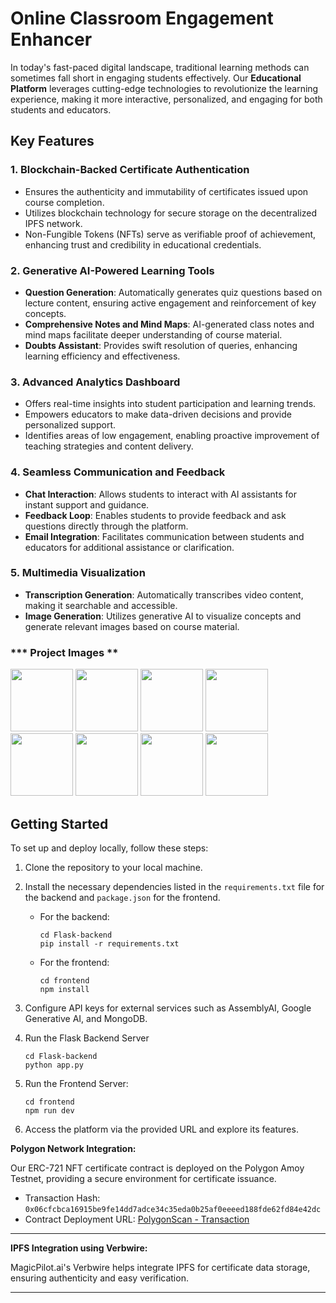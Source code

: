 # **Online Classroom Engagement Enhancer**

In today's fast-paced digital landscape, traditional learning methods can sometimes fall short in engaging students effectively. Our **Educational Platform** leverages cutting-edge technologies to revolutionize the learning experience, making it more interactive, personalized, and engaging for both students and educators.

## **Key Features**

### **1. Blockchain-Backed Certificate Authentication**

- Ensures the authenticity and immutability of certificates issued upon course completion.
- Utilizes blockchain technology for secure storage on the decentralized IPFS network.
- Non-Fungible Tokens (NFTs) serve as verifiable proof of achievement, enhancing trust and credibility in educational credentials.

### **2. Generative AI-Powered Learning Tools**

- **Question Generation**: Automatically generates quiz questions based on lecture content, ensuring active engagement and reinforcement of key concepts.
- **Comprehensive Notes and Mind Maps**: AI-generated class notes and mind maps facilitate deeper understanding of course material.
- **Doubts Assistant**: Provides swift resolution of queries, enhancing learning efficiency and effectiveness.

### **3. Advanced Analytics Dashboard**

- Offers real-time insights into student participation and learning trends.
- Empowers educators to make data-driven decisions and provide personalized support.
- Identifies areas of low engagement, enabling proactive improvement of teaching strategies and content delivery.

### **4. Seamless Communication and Feedback**

- **Chat Interaction**: Allows students to interact with AI assistants for instant support and guidance.
- **Feedback Loop**: Enables students to provide feedback and ask questions directly through the platform.
- **Email Integration**: Facilitates communication between students and educators for additional assistance or clarification.

### **5. Multimedia Visualization**

- **Transcription Generation**: Automatically transcribes video content, making it searchable and accessible.
- **Image Generation**: Utilizes generative AI to visualize concepts and generate relevant images based on course material.

### *** Project Images **

<p float="left">
    <img src="https://github.com/parthkulkarni04/classroom-enhancer/assets/113795475/c316a26f-0fb9-47f8-b683-ff01e1e69bf6" width="100" />
    <img src="https://github.com/parthkulkarni04/classroom-enhancer/assets/113795475/246c53c7-0970-4684-85bf-93a95e926d00" width="100" />
    <img src="https://github.com/parthkulkarni04/classroom-enhancer/assets/113795475/fd7ffc33-7aa8-4830-b2c0-ef5c7b3e5e3a" width="100" />
    <img src="https://github.com/parthkulkarni04/classroom-enhancer/assets/113795475/8de83f59-9b2a-416f-8ed4-090d307329fe" width="100" />
    <img src="https://github.com/parthkulkarni04/classroom-enhancer/assets/113795475/7eb4f539-c371-4683-b045-cf1bd54aa607" width="100" />
    <img src="https://github.com/parthkulkarni04/classroom-enhancer/assets/113795475/09150560-1d5b-4a4f-b8e1-d18a7950128f" width="100" />
    <img src="https://github.com/parthkulkarni04/classroom-enhancer/assets/113795475/99fffbef-c3e6-4087-bc37-adfae88607f8" width="100" />
    <img src="https://github.com/parthkulkarni04/classroom-enhancer/assets/113795475/f28e8e39-52b4-4b38-aefa-7be358b96474" width="100" />
</p>

## **Getting Started**

To set up and deploy locally, follow these steps:

1. Clone the repository to your local machine.
2. Install the necessary dependencies listed in the `requirements.txt` file for the backend and `package.json` for the frontend.
    - For the backend:
      ```
      cd Flask-backend
      pip install -r requirements.txt
      ```
    - For the frontend:
      ```
      cd frontend
      npm install
      ```

3. Configure API keys for external services such as AssemblyAI, Google Generative AI, and MongoDB.
4. Run the Flask Backend Server 
    ```
    cd Flask-backend
    python app.py
    ```
    
5. Run the Frontend Server:
    ```
    cd frontend
    npm run dev
    ```

6. Access the platform via the provided URL and explore its features.


**Polygon Network Integration:**

Our ERC-721 NFT certificate contract is deployed on the Polygon Amoy Testnet, providing a secure environment for certificate issuance.

- Transaction Hash: `0x06cfcbca16915be9fe14dd7adce34c35eda0b25af0eeeed188fde62fd84e42dc`
- Contract Deployment URL: [PolygonScan - Transaction](https://amoy.polygonscan.com/tx/0x06cfcbca16915be9fe14dd7adce34c35eda0b25af0eeeed188fde62fd84e42dc)

---

**IPFS Integration using Verbwire:**

MagicPilot.ai's Verbwire helps integrate IPFS for certificate data storage, ensuring authenticity and easy verification.

---
